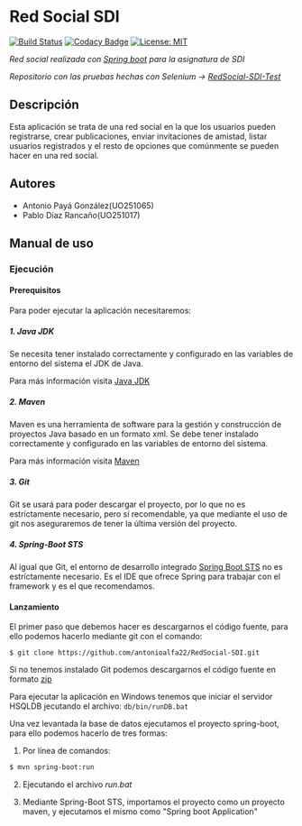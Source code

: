 # Red Social SDI

[![Build Status](https://travis-ci.com/antonioalfa22/RedSocial-SDI.svg?token=paxWmMD1E3zNeS1ssC5y&branch=master)](https://travis-ci.com/antonioalfa22/RedSocial-SDI)
[![Codacy Badge](https://api.codacy.com/project/badge/Grade/8fd426065496482e9138d81312c74542)](https://www.codacy.com?utm_source=github.com&amp;utm_medium=referral&amp;utm_content=antonioalfa22/RedSocial-SDI&amp;utm_campaign=Badge_Grade)
[![License: MIT](https://img.shields.io/badge/License-MIT-yellow.svg)](https://opensource.org/licenses/MIT)

*Red social realizada con [Spring boot](https://projects.spring.io/spring-boot/)  para la asignatura de SDI*

*Repositorio con las pruebas hechas con Selenium -> [RedSocial-SDI-Test](https://github.com/antonioalfa22/RedSocial-SDI-Test)*

## Descripción

Esta aplicación se trata de una red social en la que los usuarios pueden registrarse, crear publicaciones, enviar
invitaciones de amistad, listar usuarios registrados y el resto de opciones que comúnmente se pueden hacer en 
una red social.

## Autores

* Antonio Payá González(UO251065)
* Pablo Díaz Rancaño(UO251017)

## Manual de uso

### Ejecución

#### Prerequisitos

Para poder ejecutar la aplicación necesitaremos:

##### 1. Java JDK

Se necesita tener instalado correctamente y configurado en las variables de entorno del sistema el JDK de Java.

Para más información visita [Java JDK](http://www.oracle.com/technetwork/es/java/javase/downloads/index.html)

##### 2. Maven

Maven es una herramienta de software para la gestión y construcción de proyectos Java basado en un formato xml.
Se debe tener instalado correctamente y configurado en las variables de entorno del sistema.

Para más información visita [Maven](https://maven.apache.org/download.cgi)

##### 3. Git

Git se usará para poder descargar el proyecto, por lo que no es estríctamente necesario, pero sí recomendable, ya que mediante el uso de git nos aseguraremos de tener la última versión del proyecto.

##### 4. Spring-Boot STS

Al igual que Git, el entorno de desarrollo integrado [Spring Boot STS](https://spring.io/tools/sts/all) no es estríctamente necesario. Es el IDE que ofrece Spring para trabajar con el framework y es el que recomendamos.

#### Lanzamiento

El primer paso que debemos hacer es descargarnos el código fuente, para ello podemos hacerlo mediante git con el comando:

```git
$ git clone https://github.com/antonioalfa22/RedSocial-SDI.git
```

Si no tenemos instalado Git podemos descargarnos el código fuente en formato [zip](https://github.com/antonioalfa22/RedSocial-SDI/archive/master.zip)

Para ejecutar la aplicación en Windows tenemos que iniciar el servidor HSQLDB jecutando el archivo: `db/bin/runDB.bat`

Una vez levantada la base de datos ejecutamos el proyecto spring-boot, para ello podemos hacerlo de tres formas:

1. Por línea de comandos:

```bash
$ mvn spring-boot:run
```

2. Ejecutando el archivo _run.bat_

3. Mediante Spring-Boot STS, importamos el proyecto como un proyecto maven, y ejecutamos el mismo como "Spring boot Application"





